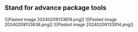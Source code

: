 ## Stand for advance package tools 
![[Pasted image 20240209133819.png]]
![[Pasted image 20240209133838.png]]
![[Pasted image 20240209133914.png]]
